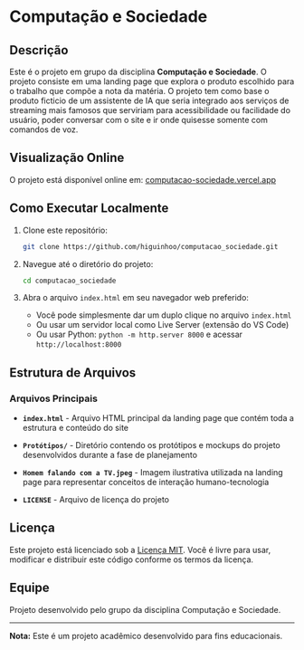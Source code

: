 # Computação e Sociedade

## Descrição

Este é o projeto em grupo da disciplina **Computação e Sociedade**. O projeto consiste em uma landing page que explora o produto escolhido para o trabalho que compõe a nota da matéria. O projeto tem como base o produto ficticio de um assistente de IA que seria integrado aos serviços de streaming mais famosos que serviriam para acessibilidade ou facilidade do usuário, poder conversar com o site e ir onde quisesse somente com comandos de voz.

## Visualização Online

O projeto está disponível online em: [computacao-sociedade.vercel.app](https://computacao-sociedade.vercel.app/)

## Como Executar Localmente

1. Clone este repositório:
   ```bash
   git clone https://github.com/higuinhoo/computacao_sociedade.git
   ```

2. Navegue até o diretório do projeto:
   ```bash
   cd computacao_sociedade
   ```

3. Abra o arquivo `index.html` em seu navegador web preferido:
   - Você pode simplesmente dar um duplo clique no arquivo `index.html`
   - Ou usar um servidor local como Live Server (extensão do VS Code)
   - Ou usar Python: `python -m http.server 8000` e acessar `http://localhost:8000`

## Estrutura de Arquivos

### Arquivos Principais

- **`index.html`** - Arquivo HTML principal da landing page que contém toda a estrutura e conteúdo do site

- **`Protótipos/`** - Diretório contendo os protótipos e mockups do projeto desenvolvidos durante a fase de planejamento

- **`Homem falando com a TV.jpeg`** - Imagem ilustrativa utilizada na landing page para representar conceitos de interação humano-tecnologia

- **`LICENSE`** - Arquivo de licença do projeto

## Licença

Este projeto está licenciado sob a [Licença MIT](LICENSE). Você é livre para usar, modificar e distribuir este código conforme os termos da licença.

## Equipe

Projeto desenvolvido pelo grupo da disciplina Computação e Sociedade.

---

**Nota:** Este é um projeto acadêmico desenvolvido para fins educacionais.
